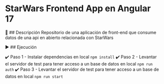 # StarWars Frontend App en Angular 17

📄 ## Descripción
Repositorio de una aplicación de front-end que consume datos de una api en abierto relacionada con StarWars

▶️ ## Ejecución

✔️ Paso 1 - Instalar dependencias en local `npm install`
✔️ Paso 2 - Levantar el servidor de test para tener acceso a un base de datos en local `npm run auth`
✔️ Paso 3 - Levantar el servidor de test para tener acceso a un base de datos en local `npm run start`
